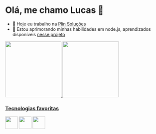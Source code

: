 # Olá, me chamo Lucas 👋

- 🔭 Hoje eu trabalho na <a href="https://www.linkedin.com/company/plin-condominios"> Plin Soluções</a>
- 🌱 Estou aprimorando minhas habilidades em node.js, aprendizados disponíveis <a href="https://github.com/QuadriniL/native-node-tests">nesse projeto</a>

<div>
<a href="https://github.com/QuadriniL">
<img height="180em" src="https://gitstatus-xbfx.vercel.app/api/top-langs/?username=QuadriniL&layout=compact&langs_count=7&theme=dracula"/>
<img height="180em" src="https://gitstatus-xbfx.vercel.app/api?username=QuadriniL&show_icons=true&theme=dracula&include_all_commits=true&count_private=true"/>
</div>
 
 ### Tecnologias favoritas
 
<a href="https://nodejs.org/"><img src="https://cdn.jsdelivr.net/gh/devicons/devicon/icons/nodejs/nodejs-original.svg" width="40" height="40"  /></a> <a href="https://www.typescriptlang.org/"><img src="https://cdn.jsdelivr.net/gh/devicons/devicon/icons/typescript/typescript-original.svg" width="40" height="40"  /></a>  <a href="http://expressjs.com/"><img src="https://cdn.jsdelivr.net/gh/devicons/devicon/icons/express/express-original.svg" width="40" height="40"  /></a>
 
<!--
**QuadriniL/QuadriniL** is a ✨ _special_ ✨ repository because its `README.md` (this file) appears on your GitHub profile.

Here are some ideas to get you started:


- 🌱 I’m currently learning ...
- 👯 I’m looking to collaborate on ...
- 🤔 I’m looking for help with ...
- 💬 Ask me about ...
- 📫 How to reach me: ...
- 😄 Pronouns: ...
- ⚡ Fun fact: ...
 ![Snake animation](https://github.com/QuadriniL/QuadriniL/blob/output/github-contribution-grid-snake.svg)


-->
<link rel="stylesheet" href="https://cdn.jsdelivr.net/gh/devicons/devicon@v2.15.1/devicon.min.css">

